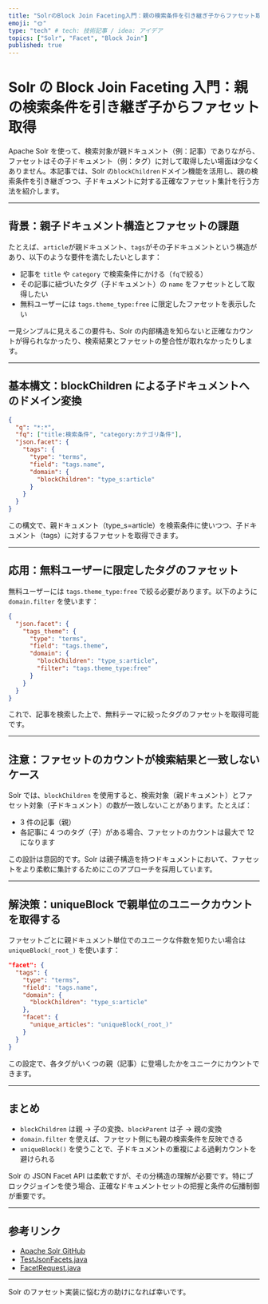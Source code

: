```yaml
---
title: "SolrのBlock Join Faceting入門：親の検索条件を引き継ぎ子からファセット取得"
emoji: "🌞"
type: "tech" # tech: 技術記事 / idea: アイデア
topics: ["Solr", "Facet", "Block Join"]
published: true
---
```


# Solr の Block Join Faceting 入門：親の検索条件を引き継ぎ子からファセット取得

Apache Solr を使って、検索対象が親ドキュメント（例：記事）でありながら、ファセットはその子ドキュメント（例：タグ）に対して取得したい場面は少なくありません。本記事では、Solr の`blockChildren`ドメイン機能を活用し、親の検索条件を引き継ぎつつ、子ドキュメントに対する正確なファセット集計を行う方法を紹介します。

---

## 背景：親子ドキュメント構造とファセットの課題

たとえば、`article`が親ドキュメント、`tags`がその子ドキュメントという構造があり、以下のような要件を満たしたいとします：

- 記事を `title` や `category` で検索条件にかける（`fq`で絞る）
- その記事に紐づいたタグ（子ドキュメント）の `name` をファセットとして取得したい
- 無料ユーザーには `tags.theme_type:free` に限定したファセットを表示したい

一見シンプルに見えるこの要件も、Solr の内部構造を知らないと正確なカウントが得られなかったり、検索結果とファセットの整合性が取れなかったりします。

---

## 基本構文：blockChildren による子ドキュメントへのドメイン変換

```json
{
  "q": "*:*",
  "fq": ["title:検索条件", "category:カテゴリ条件"],
  "json.facet": {
    "tags": {
      "type": "terms",
      "field": "tags.name",
      "domain": {
        "blockChildren": "type_s:article"
      }
    }
  }
}
```

この構文で、親ドキュメント（type_s=article）を検索条件に使いつつ、子ドキュメント（tags）に対するファセットを取得できます。

---

## 応用：無料ユーザーに限定したタグのファセット

無料ユーザーには `tags.theme_type:free` で絞る必要があります。以下のように `domain.filter` を使います：

```json
{
  "json.facet": {
    "tags_theme": {
      "type": "terms",
      "field": "tags.theme",
      "domain": {
        "blockChildren": "type_s:article",
        "filter": "tags.theme_type:free"
      }
    }
  }
}
```

これで、記事を検索した上で、無料テーマに絞ったタグのファセットを取得可能です。

---

## 注意：ファセットのカウントが検索結果と一致しないケース

Solr では、`blockChildren` を使用すると、検索対象（親ドキュメント）とファセット対象（子ドキュメント）の数が一致しないことがあります。たとえば：

- 3 件の記事（親）
- 各記事に 4 つのタグ（子）がある場合、ファセットのカウントは最大で 12 になります

この設計は意図的です。Solr は親子構造を持つドキュメントにおいて、ファセットをより柔軟に集計するためにこのアプローチを採用しています。

---

## 解決策：uniqueBlock で親単位のユニークカウントを取得する

ファセットごとに親ドキュメント単位でのユニークな件数を知りたい場合は `uniqueBlock(_root_)` を使います：

```json
"facet": {
  "tags": {
    "type": "terms",
    "field": "tags.name",
    "domain": {
      "blockChildren": "type_s:article"
    },
    "facet": {
      "unique_articles": "uniqueBlock(_root_)"
    }
  }
}
```

この設定で、各タグがいくつの親（記事）に登場したかをユニークにカウントできます。

---

## まとめ

- `blockChildren` は親 → 子の変換、`blockParent` は子 → 親の変換
- `domain.filter` を使えば、ファセット側にも親の検索条件を反映できる
- `uniqueBlock()` を使うことで、子ドキュメントの重複による過剰カウントを避けられる

Solr の JSON Facet API は柔軟ですが、その分構造の理解が必要です。特にブロックジョインを使う場合、正確なドキュメントセットの把握と条件の伝播制御が重要です。

---

## 参考リンク

- [Apache Solr GitHub](https://github.com/apache/solr)
- [TestJsonFacets.java](https://github.com/apache/solr/blob/6f7b8b08/solr/core/src/test/org/apache/solr/search/facet/TestJsonFacets.java)
- [FacetRequest.java](https://github.com/apache/solr/blob/6f7b8b08/solr/core/src/java/org/apache/solr/search/facet/FacetRequest.java)

---

Solr のファセット実装に悩む方の助けになれば幸いです。
